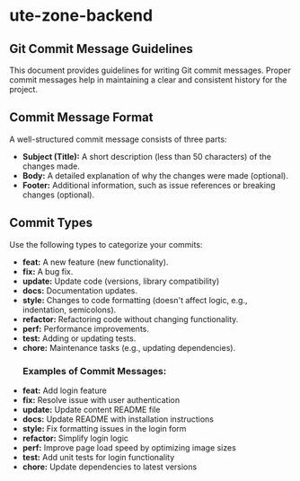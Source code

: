 # ute-zone-backend

## Git Commit Message Guidelines

This document provides guidelines for writing Git commit messages. Proper commit messages help in maintaining a clear and consistent history for the project.

## Commit Message Format

A well-structured commit message consists of three parts:

- **Subject (Title):** A short description (less than 50 characters) of the changes made.
- **Body:** A detailed explanation of why the changes were made (optional).
- **Footer:** Additional information, such as issue references or breaking changes (optional).

## Commit Types

Use the following types to categorize your commits:

- **feat:** A new feature (new functionality).
- **fix:** A bug fix.
- **update:** Update code (versions, library compatibility)
- **docs:** Documentation updates.
- **style:** Changes to code formatting (doesn't affect logic, e.g., indentation, semicolons).
- **refactor:** Refactoring code without changing functionality.
- **perf:** Performance improvements.
- **test:** Adding or updating tests.
- **chore:** Maintenance tasks (e.g., updating dependencies).
  ### Examples of Commit Messages:
- **feat:** Add login feature
- **fix:** Resolve issue with user authentication
- **update:** Update content README file
- **docs:** Update README with installation instructions
- **style:** Fix formatting issues in the login form
- **refactor:** Simplify login logic
- **perf:** Improve page load speed by optimizing image sizes
- **test:** Add unit tests for login functionality
- **chore:** Update dependencies to latest versions
